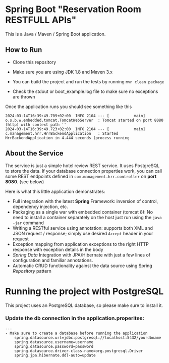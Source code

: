 # Spring Boot "Reservation Room RESTFULL APIs"

This is a Java / Maven / Spring Boot application.

## How to Run 

* Clone this repository 
* Make sure you are using JDK 1.8 and Maven 3.x
* You can build the project and run the tests by running ```mvn clean package```

* Check the stdout or boot_example.log file to make sure no exceptions are thrown

Once the application runs you should see something like this

```
2024-03-14T16:39:49.709+02:00  INFO 2104 --- [           main] o.s.b.w.embedded.tomcat.TomcatWebServer  : Tomcat started on port 8080 (http) with context path ''
2024-03-14T16:39:49.723+02:00  INFO 2104 --- [           main] c.management.hrr.HrrBackendApplication   : Started HrrBackendApplication in 4.444 seconds (process running 
```

## About the Service

The service is just a simple hotel review REST service. It uses PostgreSQL to store the data. If your database connection properties work, you can call some REST endpoints defined in ```com.management.hrr.controller``` on **port 8080**. (see below)

Here is what this little application demonstrates: 

* Full integration with the latest **Spring** Framework: inversion of control, dependency injection, etc.
* Packaging as a single war with embedded container (tomcat 8): No need to install a container separately on the host just run using the ``java -jar`` command
* Writing a RESTful service using annotation: supports both XML and JSON request / response; simply use desired ``Accept`` header in your request
* Exception mapping from application exceptions to the right HTTP response with exception details in the body
* *Spring Data* Integration with JPA/Hibernate with just a few lines of configuration and familiar annotations. 
* Automatic CRUD functionality against the data source using Spring *Repository* pattern

# Running the project with PostgreSQL

This project uses an PostgreSQL database, so please make sure to install it.


### Update the db connection in the application.properites: 
```
---
- Make sure to create a database before running the application
    spring.datasource.url=jdbc:postgresql://localhost:5432/yourdbname
    spring.datasource.username=username
    spring.datasource.password=password
    spring.datasource.driver-class-name=org.postgresql.Driver
    spring.jpa.hibernate.ddl-auto=update
```


